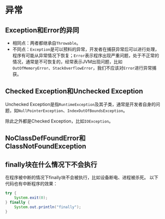 # 异常

## Exception和Error的异同

- 相同点：两者都继承自`Throwable`。
- 不同点：`Exception`是可以预料的异常，开发者在捕获异常后可以进行处理，程序有可能从异常情况下恢复；`Error`表示程序出现严重问题，处于不正常的情况，通常是不可恢复的，经常表示JVM出现问题，比如`OutOfMemoryError`、`StackOverflowError`，我们不应该对`Error`进行异常捕获。

## Checked Exception和Unchecked Exception

Unchecked Exception是指`RuntimeException`及其子类，通常是开发者自身的问题，如`NullPointerException`、`IndexOutOfBoundsException`。

除此之外都是Checked Exception，比如`IOException`。

## NoClassDefFoundError和ClassNotFoundException



## finally块在什么情况下不会执行

在程序被中断的情况下finally块不会被执行，比如设备断电、进程被杀死。
以下代码也有中断程序的效果：

```java
try {
    System.exit(0);
} finally {
    System.out.println("finally");
}
```